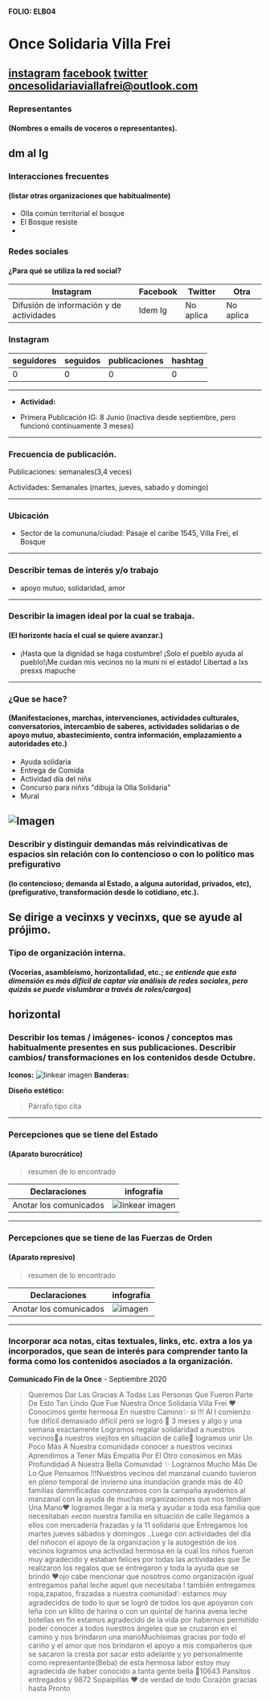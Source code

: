 #### FOLIO: ELB04
# Once Solidaria Villa Frei
[instagram](https://www.instagram.com/oncesolidaria/)
[facebook](https://www.facebook.com/groups/699564904160955/?ref=share)
[twitter]()
<oncesolidariaviallafrei@outlook.com>
---

### Representantes
#### (Nombres o emails de voceros o representantes).
dm al Ig
---
### Interacciones frecuentes
#### (listar otras organizaciones que habitualmente)
* Olla común territorial el bosque
* El Bosque resiste
* 

### Redes sociales
#### ¿Para qué se utiliza la red social?
| Instagram | Facebook | Twitter | Otra 
|---|---|---|---|
|Difusión de información y de actividades|Idem Ig|No aplica| No aplica|

### **Instagram**
| seguidores | seguidos | publicaciones | hashtag 
|---|---|---|---|
|0|0|0| 0

---

* **Actividad:**   

* Primera Publicación IG: 8 Junio (inactiva desde septiembre, pero funcionó continuamente 3 meses)

---
### Frecuencia de publicación.

Publicaciones: semanales(3,4 veces)

Actividades: Semanales (martes, jueves, sabado y domingo)

---
### Ubicación
* Sector de la comununa/ciudad: Pasaje el caribe 1545, Villa Frei, el Bosque

---
### Describir temas de interés y/o trabajo
* apoyo mutuo, solidaridad, amor 
---
### Describir la imagen ideal por la cual se trabaja.
#### (El horizonte hacia el cual se quiere avanzar.)
* ¡Hasta que la dignidad se haga costumbre! ¡Solo el pueblo ayuda al pueblo!¡Me cuidan mis vecinos no la muni ni el estado! Libertad a lxs presxs mapuche

---
### ¿Que se hace?
#### (Manifestaciones, marchas, intervenciones, actividades culturales, conversatorios, intercambio de saberes, actividades solidarias o de apoyo mutuo, abastecimiento, contra información, emplazamiento a autoridades etc.)
* Ayuda solidaria 
* Entrega de Comida 
* Actividad día del niñx
* Concurso para niñxs "dibuja la Olla Solidaria"
* Mural 

![Imagen](niñx.png)
---
### Describir y distinguir demandas más reivindicativas de espacios sin relación con lo contencioso o con lo político mas prefigurativo
#### (lo contencioso; demanda al Estado, a alguna autoridad, privados, etc), (prefigurativo, transformación desde lo cotidiano, etc.).
Se dirige a vecinxs y vecinxs, que se ayude al prójimo. 
---
### Tipo de organización interna.
#### (Vocerías, asambleísmo, horizontalidad, etc.; *se entiende que esta dimensión es más difícil de captar vía análisis de redes sociales, pero quizás se puede vislumbrar a través de roles/cargos*)
horizontal 
---
### Describir los temas / imágenes- iconos / conceptos mas habitualmente presentes en sus publicaciones. Describir cambios/ transformaciones en los contenidos desde Octubre.

**Iconos:**
![linkear imagen](once.png)
**Banderas:**

**Diseño estético:**

> Párrafo tipo cita 

---
### Percepciones que se tiene del Estado
#### (Aparato burocrático)
> resumen de lo encontrado

| Declaraciones | infografía | 
|---|---|
|Anotar los comunicados | ![linkear imagen]() |

---
### Percepciones que se tiene de las Fuerzas de Orden
#### (Aparato represivo)
> resumen de lo encontrado

| Declaraciones | infografía | 
|---|---|
|Anotar los comunicados | ![imagen]() |


---
### Incorporar aca notas, citas textuales, links, etc. extra a los ya incorporados, que sean de interés para comprender tanto la forma como los contenidos asociados a la organización.

**Comunicado Fin de la Once** - Septiembre 2020
> Queremos Dar Las Gracias A Todas Las Personas Que Fueron Parte De Esto Tan Lindo Que Fue Nuestra Once Solidaria Villa Frei ❤️Conocimos gente hermosa En nuestro Camino✨ si !!! Al l comienzo fue difícil demasiado difícil pero se logró 🤗 3 meses y algo y una semana exactamente Logramos regalar solidaridad a nuestros vecinos🌼a nuestros viejitos en situación de calle💓 logramos unir Un Poco Más A Nuestra comunidad✊ conocer a nuestros vecinxs Aprendimos a Tener Más Empatia Por El Otro conosimos en Más Profundidad A Nuestra Bella Comunidad ✨ Logramos Mucho Más De Lo Que Pensamos !!!Nuestros vecinos del manzanal cuando tuvieron en pleno temporal de invierno una inundación grande más de 40 familias damnificadas comenzamos con la campaña ayudemos al manzanal con la ayuda de muchas organizaciones que nos tendían Una Mano❤️ logramos llegar a la meta y ayudar a toda esa familia que necesitaban ✊✊con nuestra familia en situación de calle llegamos a ellos con mercadería frazadas y la 11 solidaria que Entregamos los martes jueves sábados y domingos ..Luego con actividades del día del niñocon el apoyo de la organización y la autogestión de los vecinos logramos una actividad hermosa en la cual los niños fueron muy agradecido y estaban felices por todas las actividades que Se realizaron los regalos que se entregaron y toda la ayuda que se brindó ❤️ojo cabe mencionar que nosotros como organización igual entregamos pañal leche aquel que necesitaba ! también entregamos ropa,zapatos, frazadas a nuestra comunidad✨estamos muy agradecidos de todo lo que se logró de todos los que apoyaron con leña con un kilito de harina o con un quintal de harina avena leche botellas en fin estamos agradecido de la vida por habernos permitido poder conocer a todos nuestros ángeles que se cruzaron en el camino y nos brindaron una manoMuchísimas gracias por todo el cariño y el amor que nos brindaron el apoyo a mis compañeros que se sacaron la cresta por sacar esto adelante y yo personalmente como representante(Beba) de esta hermosa labor estoy muy agradecida de haber conocido a tanta gente bella 💓10643 Pansitos entregados y 9872 Sopaipillas ❤️ de verdad de todo Corazón gracias hasta Pronto
>


